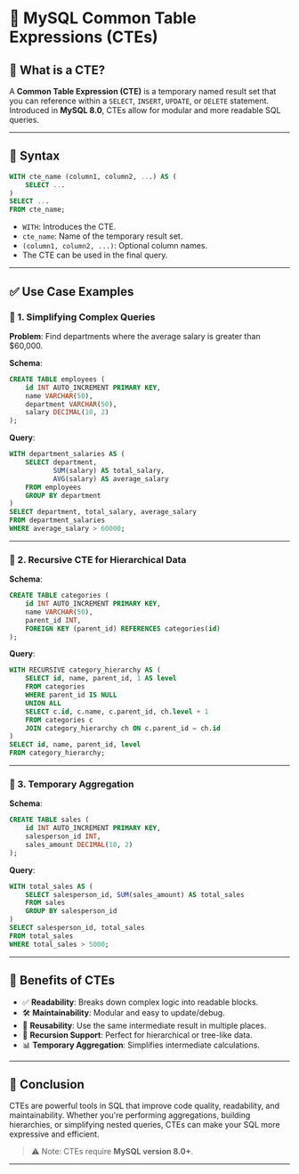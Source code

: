 
# 📘 MySQL Common Table Expressions (CTEs)

## 🧠 What is a CTE?

A **Common Table Expression (CTE)** is a temporary named result set that you can reference within a `SELECT`, `INSERT`, `UPDATE`, or `DELETE` statement. Introduced in **MySQL 8.0**, CTEs allow for modular and more readable SQL queries.

---

## 📌 Syntax

```sql
WITH cte_name (column1, column2, ...) AS (
    SELECT ...
)
SELECT ...
FROM cte_name;
```

- `WITH`: Introduces the CTE.
- `cte_name`: Name of the temporary result set.
- `(column1, column2, ...)`: Optional column names.
- The CTE can be used in the final query.

---

## ✅ Use Case Examples

### 🔹 1. Simplifying Complex Queries

**Problem**: Find departments where the average salary is greater than $60,000.

**Schema**:
```sql
CREATE TABLE employees (
    id INT AUTO_INCREMENT PRIMARY KEY,
    name VARCHAR(50),
    department VARCHAR(50),
    salary DECIMAL(10, 2)
);
```

**Query**:
```sql
WITH department_salaries AS (
    SELECT department, 
           SUM(salary) AS total_salary, 
           AVG(salary) AS average_salary
    FROM employees
    GROUP BY department
)
SELECT department, total_salary, average_salary
FROM department_salaries
WHERE average_salary > 60000;
```

---

### 🔹 2. Recursive CTE for Hierarchical Data

**Schema**:
```sql
CREATE TABLE categories (
    id INT AUTO_INCREMENT PRIMARY KEY,
    name VARCHAR(50),
    parent_id INT,
    FOREIGN KEY (parent_id) REFERENCES categories(id)
);
```

**Query**:
```sql
WITH RECURSIVE category_hierarchy AS (
    SELECT id, name, parent_id, 1 AS level
    FROM categories
    WHERE parent_id IS NULL
    UNION ALL
    SELECT c.id, c.name, c.parent_id, ch.level + 1
    FROM categories c
    JOIN category_hierarchy ch ON c.parent_id = ch.id
)
SELECT id, name, parent_id, level
FROM category_hierarchy;
```

---

### 🔹 3. Temporary Aggregation

**Schema**:
```sql
CREATE TABLE sales (
    id INT AUTO_INCREMENT PRIMARY KEY,
    salesperson_id INT,
    sales_amount DECIMAL(10, 2)
);
```

**Query**:
```sql
WITH total_sales AS (
    SELECT salesperson_id, SUM(sales_amount) AS total_sales
    FROM sales
    GROUP BY salesperson_id
)
SELECT salesperson_id, total_sales
FROM total_sales
WHERE total_sales > 5000;
```

---

## 🌟 Benefits of CTEs

- ✅ **Readability**: Breaks down complex logic into readable blocks.
- 🛠 **Maintainability**: Modular and easy to update/debug.
- 🔁 **Reusability**: Use the same intermediate result in multiple places.
- 🌳 **Recursion Support**: Perfect for hierarchical or tree-like data.
- 📊 **Temporary Aggregation**: Simplifies intermediate calculations.

---

## 🧾 Conclusion

CTEs are powerful tools in SQL that improve code quality, readability, and maintainability. Whether you're performing aggregations, building hierarchies, or simplifying nested queries, CTEs can make your SQL more expressive and efficient.

> ⚠️ Note: CTEs require **MySQL version 8.0+**.

---
